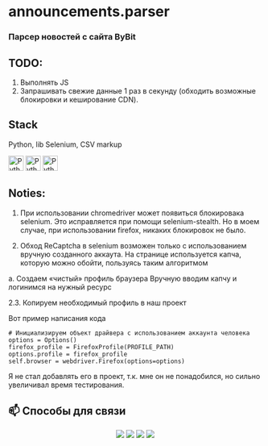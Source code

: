 # announcements.parser
### Парсер новостей c сайта ByBit

## TODO:
1. Выполнять JS
2. Запрашивать свежие данные 1 раз в секунду (обходить возможные блокировки и кеширование CDN).

## Stack
Python, lib Selenium, CSV markup
<p>
 <img src="https://img.icons8.com/color/48/000000/python.png" alt="Python" width="30" height="30" />
 <img src="https://external-content.duckduckgo.com/iu/?u=https%3A%2F%2Fcdn.iconscout.com%2Ficon%2Fpremium%2Fpng-512-thumb%2Fselenium-2-570545.png&f=1&nofb=1&ipt=8709d90bbb41a800775d8f3a814cc2c3a45e2b9dc0b9126ae89eff39bc224f10&ipo=images" alt="Python" width="30" height="30" />
 <img src="https://img.icons8.com/color/48/000000/csv.png" alt="Python" width="30" height="30" />
</p>

## Noties:
1. При использовании chromedriver может появиться блокировака selenium. Это исправляется при помощи selenium-stealth. Но в моем случае, при использовании firefox, никаких блокировок не было.

2. Обход ReCaptcha в selenium возможен только с использованием вручную созданного аккаута. На странице используется капча, которую можно обойти, пользуясь таким алгоритмом

a. Создаем «чистый» профиль браузера
Вручную вводим капчу и логинимся на нужный ресурс

2.3. Копируем необходимый профиль в наш проект

Вот пример написания кода

    # Инициализируем объект драйвера с использованием аккаунта человека
    options = Options()
    firefox_profile = FirefoxProfile(PROFILE_PATH)
    options.profile = firefox_profile
    self.browser = webdriver.Firefox(options=options)

Я не стал добавлять его в проект, т.к. мне он не понадобился, но сильно увеличивал время тестирования.

## 📫 Способы для связи

<div id="header" align="center">
 <p>
 <!--<img src="https://media.giphy.com/media/r3xBH1FXWz0h55CVtj/giphy.gif" width="130"/>-->
  <div>
   <a href="https://web.telegram.org/k/#@samson_pk"><img src="https://img.shields.io/badge/%40samson__pk-tg-blue" /></a>
   <a href="https://vk.com/s.pohilenko"><img src="https://img.shields.io/badge/s.pohilenko-vk-blue" /></a>
   <a href="mailto:samsonpohilenko@gmail.com"><img src="https://img.shields.io/badge/samsonpohilenko-gmail-yellowgreen" /></a>
   <img src="https://img.shields.io/badge/Samson--P%234193-discord-purple" />
  </div>
 </p>
</div>
